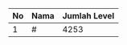 | No | Nama            | Jumlah Level |
|----|-----------------|--------------|
| 1  | #    |    4253        |
